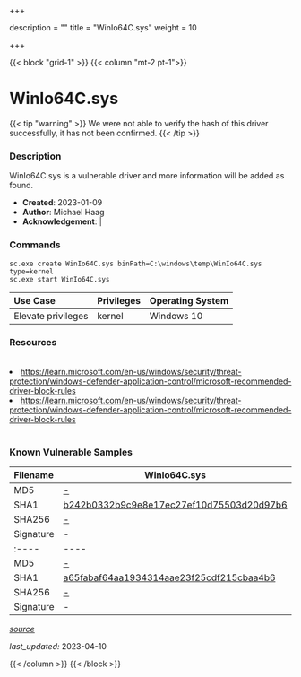 +++

description = ""
title = "WinIo64C.sys"
weight = 10

+++


{{< block "grid-1" >}}
{{< column "mt-2 pt-1">}}


# WinIo64C.sys 


{{< tip "warning" >}}
We were not able to verify the hash of this driver successfully, it has not been confirmed.
{{< /tip >}}


### Description

WinIo64C.sys is a vulnerable driver and more information will be added as found.

- **Created**: 2023-01-09
- **Author**: Michael Haag
- **Acknowledgement**:  | [](https://twitter.com/)

### Commands

```
sc.exe create WinIo64C.sys binPath=C:\windows\temp\WinIo64C.sys type=kernel
sc.exe start WinIo64C.sys
```

| Use Case | Privileges | Operating System | 
|:---- | ---- | ---- |
| Elevate privileges | kernel | Windows 10 |

### Resources
<br>
<li><a href=" https://learn.microsoft.com/en-us/windows/security/threat-protection/windows-defender-application-control/microsoft-recommended-driver-block-rules"> https://learn.microsoft.com/en-us/windows/security/threat-protection/windows-defender-application-control/microsoft-recommended-driver-block-rules</a></li>
<li><a href="https://learn.microsoft.com/en-us/windows/security/threat-protection/windows-defender-application-control/microsoft-recommended-driver-block-rules">https://learn.microsoft.com/en-us/windows/security/threat-protection/windows-defender-application-control/microsoft-recommended-driver-block-rules</a></li>
<br>

### Known Vulnerable Samples

| Filename | WinIo64C.sys |
|:---- | ---- | 
| MD5 | <a href="https://www.virustotal.com/gui/file/-">-</a> |
| SHA1 | <a href="https://www.virustotal.com/gui/file/b242b0332b9c9e8e17ec27ef10d75503d20d97b6">b242b0332b9c9e8e17ec27ef10d75503d20d97b6</a> |
| SHA256 | <a href="https://www.virustotal.com/gui/file/-">-</a> |
| Signature | -   || Filename | WinIo64C.sys |
|:---- | ---- | 
| MD5 | <a href="https://www.virustotal.com/gui/file/-">-</a> |
| SHA1 | <a href="https://www.virustotal.com/gui/file/a65fabaf64aa1934314aae23f25cdf215cbaa4b6">a65fabaf64aa1934314aae23f25cdf215cbaa4b6</a> |
| SHA256 | <a href="https://www.virustotal.com/gui/file/-">-</a> |
| Signature | -   |


[*source*](https://github.com/magicsword-io/LOLDrivers/tree/main/yaml/winio64c.yaml)

*last_updated:* 2023-04-10








{{< /column >}}
{{< /block >}}
